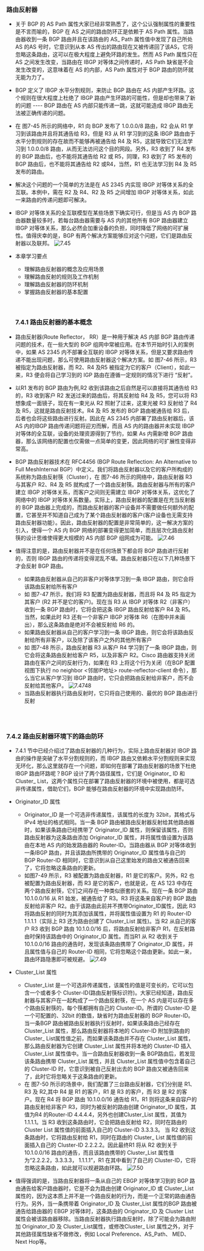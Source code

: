 ### 路由反射器
- 关于 BGP 的 AS Path 属性大家已经非常熟悉了，这个公认强制属性的重要性是不言而喻的，BGP 在 AS 之间的路由防环正是依赖于 AS Path 属性。当路由器收到一条 BGP 路由并且在该路由的 AS_ Path 属性值中发现了自己所处 AS 的AS 号时，它意识到从本 AS 传出的路由现在又被传递回了该AS，它将忽略这条路由，这可以在极大程度上避免环路的发生。然而 AS Path 属性只在 AS 之间发生改变，当路由在 IBGP 对等体之间传递时，AS Path 缺省是不会发生改变的，这意味着在 AS 的内部，AS Path 属性对于 BGP 路由的防环就无能为力了。
- BGP 定义了 IBGP 水平分割规则，来防止 BGP 路由在 AS 内部产生环路。这个规则在很大程度上杜绝了 IBGP 路由产生环路的可能性，但是却也带来了新的问题 ---- BGP 路由在 AS 内部只能传递一跳，这就可能造成 IBGP 路由无法被正确传递的问题。
- 在 图7-45 所示的网络中，R1 向 BGP 发布了 1.0.0.0/8 路由，R2 会从 R1 学习到该路由并且将其通告给 R3，但是 R3 从 R1 学习到的这条 IBGP 路由由于水平分割规则的存在故而不能够再被通告给 R4 及 R5，这就导致它们无法学习到 1.0.0.0/8 路由，从而无法访问这个目的网段。另外，R3 收到了 R4 发布的 BGP 路由后，也不能将其通告给 R2 或 R5，同理，R3 收到了 R5 发布的 BGP 路由后，也不能将其通告给 R2 或R4，当然，R1 也无法学习到 R4 及 R5 发布的路由。
- 解决这个问题的一个简单的方法是在 AS 2345 内实现 IBGP 对等体关系的全互联。本例中，需在 R2 及 R4、R2 及 R5 之间增加 IBGP 对等体关系，如此一来路由的传递问题即可解决。
- IBGP 对等体关系的全互联模型在某些场景下确实可行，但是当 AS 内 BGP 路由器数量较多时，若每台路由器需要与 AS 内的其他所有 BGP 路由器建立 IBGP 对等体关系，那么必然会加重设备的负担，同时降低了网络的可扩展性。值得庆幸的是，BGP 有两个解决方案能够应对这个问题，它们是路由反射器以及联邦。
![7.45](../pics/7.45.png) 

- 本章学习要点
  - 理解路由反射器的概念及应用场景
  - 理解路由反射的规则及工作机制
  - 理解路由反射器的防环机制
  - 掌握路由反射器的基本配置

  <br>
  <br>

  ### 7.4.1 路由反射器的基本概念
- 路由反射器(Route Reflector， RR）是一种用于解决 AS 内部 BGP 路由传递问题的技术，在一些大型的 BGP 组网中常被应用。在本节开始时引入的案例中，如果 AS 2345
内不部署全互联的 IBGP 对等体关系，但是又要求路由传递不能出现问题，那么可使用路由反射器这个解决方案。如 图7-46 所示，R3 被指定为路由反射器，而 R2、R4 及R5 被指定为它的客户（Client），如此一来，R3 便会将自己学习到的 IGP 路由在遵循一定规则的情况下进行 “反射”。
- 以R1 发布的 BGP 路由为例,R2 收到该路由之后自然是可以直接将其通告给 R3 的，R3 收到客户 R2 发送过来的路由后，将其反射给 R4 及 R5，您可以将 R3 想象成一面镜子，现在有一束光从 R2 照射了过来，这束光被 R3 反射给了 R4 及 R5，这就是路由反射技术。R4 及 R5 发布的 BGP 路由被通告给 R3 后，后者也会将这些路由进行反射。因此在 AS 2345 内部署了路由反射器后，该AS 内的IBGP 路由传递问题将迎刃而解，而且 AS 内的路由器并未实现 IBGP 对等体的全互联，设备的处理资源得到了节约，如果 As 内需新增 BGP 路由器，那么该网络的配置也仅需做一点简单的变更，因此网络的可扩展性变得非常高。
- BGP 路由反射器技术在 RFC4456 (BGP Route Reflection: An Alternative to Full MeshInternal BGP）中定义。我们将路由反射器以及它的客户所构成的系统称为路由反射筷（Cluster），在 图7-46 所示的网络中，路由反射器 R3 与其客户 R2、R4 及 R5 就构成了一个路由反射筷。路由反射器与所有的客户建立 IBGP 对等体关系，而客户之间则无需建立 IBGP 对等体关系，这优化了网络中的 IBGP 对等体关系数量。实际上，路由反射器的配置是在充当反射器的 BGP 路由器上完成的，而路由反射器的客户设备并不需要做任何额外的配置，它甚至并不知道自己成为了某个路由反射器的客户(客户设备也无需支持路由反射器功能）。因此，路由反射器的配置是非常简单的，这一解决方案的引入，使得一个 AS 内 BGP 网络的部署变得更加简单，而且层次化路由反射筷的设计思维使得更大规模的 AS 内部 BGP 组网成为可能。
![7.46](../pics/7.46.png) 
- 值得注意的是，路由反射器并不是在任何场景下都会将 BGP 路由进行反射的，否则 IBGP 路由的传递将变得泥乱不堪。路由反射器只在以下几种场景下才会反射 BGP 路由。
  - 如果路由反射器从自己的非客户对等体学习到一条 IBGP 路由，则它会将该路由反射给所有客户
  - 如 图7-47 所示，我们将 R3 配置为路由反射器，而且将 R4 及 R5 指定为其客户 (R2 并不是它的客户)。现在当 R3 从 IBGP 对等体 R2（非客户）收到一条 BGP 路由时，它将会把这条 IBGP 路由反射给客户 R4 及 R5。当然，如果此时 R3 还有一个非客户 IBGP 对等体 R6（在图中并未画出），那么这条路由是绝对不会被反射给 R6 的。
  - 如果路由反射器从自己的客户学习到一条 IBGP 路由，则它会将该路由反射给所有非客户，以及除了该客户之外的其他所有客户
  - 如 图7-48 所示，路由反射器 R3 从客户 R4 学习到了一条 IBGP 路由，则它会将这条路由反射给客户 R5，以及非客户 R2。Cisco 路由器支持关闭路由在客户之间的反射行为，如果在 R3 上将这个行为关闭（在BGP 配置视图下执行 no neighbor <邻居IP地址> route-reflector-client 命令），那么当它从客户学习到 IBGP 路由时，它只会把路由反射给非客户，而不会反射给其他客户。
![7.4748](../pics/7.4748.png)
  - 当路由反射器执行路由反射时，它只将自己使用的、最优的 BGP 路由进行反射 

<br>
<br>

### 7.4.2  路由反射器环境下的路由防环
- 7.4.1 节中已经介绍过了路由反射器的几种行为，实际上路由反射器对 IBGP 路由的操作是突破了水平分割规则的，而 IBGP 路由又依赖水平分割规则来实现无环化，那么这里就存在一个问题，即如何在部署了路由反射器的场景下杜绝 IBGP 路由环路呢？BGP 设计了两个路径属性，它们是 Originator_ ID 和 Cluster_ List，这两个属性只在部署了路由反射器的环境中被使用，都是可选非传递属性，借助它们，BGP 能够在路由反射器的环境中实现路由防环。

- Originator_ID 属性
  - Originator_ID 是一个可选非传递属性，该属性的长度为 32bit，其格式与 IPv4 地址的格式相同。当一条 BGP 路由被路由反射器反射给其他路由器时，如果该条路由已经携带了 Originator_ID 属性，则保留该属性，否则路由反射器为这条路由添加 Originator_ID 属性，并将属性值设置为该路由在本地 AS 内的始发路由器的 Router-ID。当路由器从
BGP 对等体收到一条IBGP 路由，并且该路由所携带的 Originator_ID 属性值与自己的 BGP Router-ID 相同时，它意识到从自己这里始发的路由又被通告回来了，它将忽略这条路由的更新。
  - 如图7-49 所示，R3 被配置为路由反射器，R1 是它的客户。另外，R2 也被配置为路由反射器，而 R3 是它的客户，也就是说，在 AS 123 中存在两个路由反射筷，它们之间存在一种类似嵌套的关系。现在一条 BGP 路由 10.1.0.0/16 从 R1 始发，被通告给了 R3。R3 将这条来自客户的 BGP 路由反射给非客户 R2。由于该路由此前并不携带Originator_ID属性，因此 R3 将路由反射的同时为其添加该属性，并将属性值设置为 R1 的 Router-ID 1.1.1.1（实际上 R3 还为路由创建了 Cluster_List 属性)。当 R2 从自己的客户 R3 收到 BGP 路由 10.1.0.0/16 后，将路由反射给非客户 R1，在反射路由时保持该路由中的 Originator_ID 属性。而当R1 从 R2 收到关于 10.1.0.0/16 路由的通告时，发现该条路由携带了 Originator_ID 属性，并且属性值与自己的 Router-ID 相同，它将忽略这个路由更新。如此一来，路由环路隐惠即可被规避。
![7.49](../pics/7.49.png) 
- Cluster_List 属性
  - Cluster_List 是一个可选非传递属性，该属性的值是可变长的，它可以包含一个或者多个 Cluster-ID(路由反射筷标识符)。大家已经知道，路由反射器与其客户在一起构成了一个路由反射筷，在一个 AS 内是可以存在多个路由反射筷的，每个筷都拥有自己的 Cluster-ID。所谓的 Cluster-ID 是一个可配置的、32bit 的数值，缺省时为路由反射器的
BGP Router-ID。当一条BGP 路由被路由反射器执行反射时，如果该条路由己经存在 Cluster_List 属性，那么路由反射器将本地的 Cluster-ID 附加到路由的 Cluster_ List属性值之前，而如果该条路由并不存在 Cluster_List 属性，那么路由反射器为它创建 Cluster_List 属性并将本地的 Cluster-ID 插入 Cluster_List 属性值中。当一合路由反射器收到一条 BGP路由后，若发现该条路由携带 Cluster_List 属性，并且 Cluster_List 属性值中包含着自己的 Cluster-ID 时，它意识到被自己反射出去的 BGP 路由又被通告回来了，此时它将忽略关于这条路由的更新。
  - 在 图7-50 所示的场景中，我们配置了三台路由反射器，它们分别是 R1、R3 及 R2,其中 R4 是 R1 的客户，R1 是 R3 的客户，而 R3 是 R2 的客户。现在 R4 将 BGP 路由
10.1.0.0/16 通告给 R1，R1 则将这条来自容户的路由反射给非客户 R3，同时为被反射的路由创建 Originator_ID 属性，其值为R4 的Router-ID 4.4.4.4，另外也创建Cluster_List 属性，其值为 1.1.1.1。当 R3 收到这条路由时，它会把路由反射给 R2，同时在路由的 Cluster List 属性值的前面插入自己的 Cluster-ID 3.3.3.3。 当 R2 收到这条路由时，它将路由反射给 R1，同时在路由的 Cluster_ List 属性值的前面插入自己的 Cluster-ID 2.2.2.2。因此最终R1 将从 R2 收到关于 10.1.0.0/16 路由的通告，而且该路由携带的 Cluster_List 属性值为“2.2.2.2，3.3.3.3， 1.1.1.1”，R1 在其中看到了自己的 Cluster-ID，它将忽略这条路由，如此就可以规避路由环路。
![7.50](../pics/7.50.png) 
- 值得强调的是，当路由反射器将一条从自己的 EBGP 对等体学习到的 BGP 路由通告给客户路由器时，它是不会为路由创建 Originator_ID 或 Cluster_List 属性的，因为这本质上并不是一个路由反射的行为，而是一个正常的路由通告行为。另外，当一条携带着 Originator_ID 及 Cluster_List 属性的BGP 路由被通告给路由器的 EBGP 对等体时，这条路由的 Originator_ID 及 Cluster List 属性会被该路由器移除。当路由反射器执行路由反射时，除了可能会为路由附加 Originator_ID 及 Cluster_List属性，或修改Cluster_ List 属性之外，对于其他路径属性缺省不做修改，例如 Local Preference、AS_Path、 MED、 Next Hop等。
